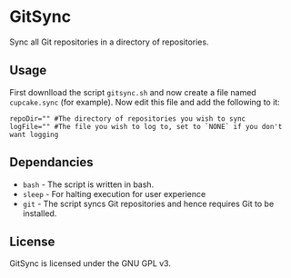 GitSync
=======

Sync all Git repositories in a directory of repositories.

## Usage

First downlload the script `gitsync.sh` and now create a file named `cupcake.sync` (for example). Now edit this file and add the following to it:

````
repoDir="" #The directory of repositories you wish to sync
logFile="" #The file you wish to log to, set to `NONE` if you don't want logging
````

## Dependancies

* `bash` - The script is written in bash.
* `sleep` - For  halting execution for user experience
* `git` - The script syncs Git repositories and hence requires Git to be installed.

## License

GitSync is licensed under the GNU GPL v3.
